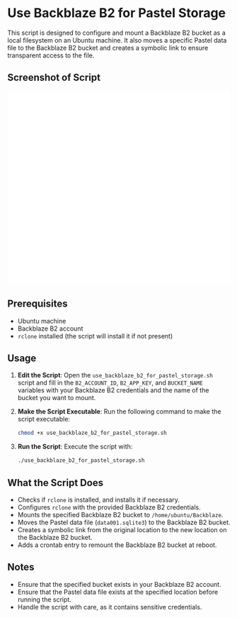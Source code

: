 # Use Backblaze B2 for Pastel Storage

This script is designed to configure and mount a Backblaze B2 bucket as a local filesystem on an Ubuntu machine. It also moves a specific Pastel data file to the Backblaze B2 bucket and creates a symbolic link to ensure transparent access to the file.

## Screenshot of Script

![Screenshot](screenshot.svg)

## Prerequisites

- Ubuntu machine
- Backblaze B2 account
- `rclone` installed (the script will install it if not present)

## Usage

1. **Edit the Script**: Open the `use_backblaze_b2_for_pastel_storage.sh` script and fill in the `B2_ACCOUNT_ID`, `B2_APP_KEY`, and `BUCKET_NAME` variables with your Backblaze B2 credentials and the name of the bucket you want to mount.

2. **Make the Script Executable**: Run the following command to make the script executable:

   ```bash
   chmod +x use_backblaze_b2_for_pastel_storage.sh
   ```

3. **Run the Script**: Execute the script with:

   ```bash
   ./use_backblaze_b2_for_pastel_storage.sh
   ```

## What the Script Does

- Checks if `rclone` is installed, and installs it if necessary.
- Configures `rclone` with the provided Backblaze B2 credentials.
- Mounts the specified Backblaze B2 bucket to `/home/ubuntu/Backblaze`.
- Moves the Pastel data file (`data001.sqlite3`) to the Backblaze B2 bucket.
- Creates a symbolic link from the original location to the new location on the Backblaze B2 bucket.
- Adds a crontab entry to remount the Backblaze B2 bucket at reboot.

## Notes

- Ensure that the specified bucket exists in your Backblaze B2 account.
- Ensure that the Pastel data file exists at the specified location before running the script.
- Handle the script with care, as it contains sensitive credentials.
